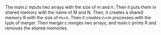 The main.c inputs two arrays with the size of m and n. Then it puts them in shared memory with the name of M and N. Then, it creates a shared memory R with the size of m+n.
Then it creates n+m processes with the type of merger. Then merger.c merges two arrays, and main.c prints R and removes the shared memories.

